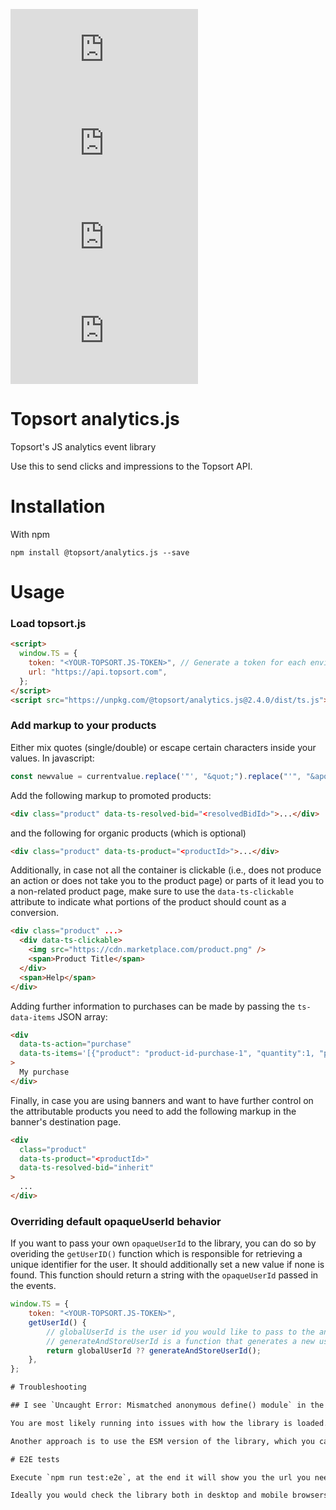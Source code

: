 ![version](https://img.shields.io/npm/v/@topsort/analytics.js)
![downloads](https://img.shields.io/npm/dw/@topsort/analytics.js)
![license](https://img.shields.io/github/license/Topsort/analytics.js)
![GitHub Repo stars](https://img.shields.io/github/stars/topsort/analytics.js?style=social)

# Topsort analytics.js

Topsort's JS analytics event library

Use this to send clicks and impressions to the Topsort API.

# Installation

With npm

```
npm install @topsort/analytics.js --save
```

# Usage

### Load topsort.js

```html
<script>
  window.TS = {
    token: "<YOUR-TOPSORT.JS-TOKEN>", // Generate a token for each environment in the Topsort Auction Manager
    url: "https://api.topsort.com",
  };
</script>
<script src="https://unpkg.com/@topsort/analytics.js@2.4.0/dist/ts.js"></script>
```

### Add markup to your products

Either mix quotes (single/double) or escape certain characters inside your values. In javascript:

```js
const newvalue = currentvalue.replace('"', "&quot;").replace("'", "&apos;"); // etc.
```

Add the following markup to promoted products:

```html
<div class="product" data-ts-resolved-bid="<resolvedBidId>">...</div>
```

and the following for organic products (which is optional)

```html
<div class="product" data-ts-product="<productId>">...</div>
```

Additionally, in case not all the container is clickable (i.e., does not produce an action or does not take you to the product page) or parts of it lead you to a non-related product page, make sure to use the `data-ts-clickable` attribute to indicate what portions of the product should count as a conversion.

```html
<div class="product" ...>
  <div data-ts-clickable>
    <img src="https://cdn.marketplace.com/product.png" />
    <span>Product Title</span>
  </div>
  <span>Help</span>
</div>
```

Adding further information to purchases can be made by passing the `ts-data-items` JSON array:

```html
<div
  data-ts-action="purchase"
  data-ts-items='[{"product": "product-id-purchase-1", "quantity":1, "price": 2399}, {"product": "product-id-purchase-2", "quantity": 2, "price": 399, "vendorId": "example-vendor"}]'
>
  My purchase
</div>
```

Finally, in case you are using banners and want to have further control on the attributable products you need to add the following markup in the banner's destination page.

```html
<div
  class="product"
  data-ts-product="<productId>"
  data-ts-resolved-bid="inherit"
>
  ...
</div>
```

### Overriding default opaqueUserId behavior

If you want to pass your own `opaqueUserId` to the library, you can do so by overiding the `getUserID()` function which is
responsible for retrieving a unique identifier for the user. It should additionally set a new value if none is found. This function should return a string with the `opaqueUserId` passed in the events.

```javascript
window.TS = {
	token: "<YOUR-TOPSORT.JS-TOKEN>",
	getUserId() {
		// globalUserId is the user id you would like to pass to the analytics
		// generateAndStoreUserId is a function that generates a new user id and stores it in a cookie/local storage
		return globalUserId ?? generateAndStoreUserId();
	},
};
```

```html
# Troubleshooting

## I see `Uncaught Error: Mismatched anonymous define() module` in the browser console

You are most likely running into issues with how the library is loaded. This is a common issue with RequireJS and other AMD loaders. The library is not AMD compatible, so you need to load it as a global script.

Another approach is to use the ESM version of the library, which you can either import directly should you import the library as part of your distribution; or use the published version called `ts.mjs`: `https://unpkg.com/@topsort/analytics.js@2.4.0/dist/ts.mjs`.

# E2E tests

Execute `npm run test:e2e`, at the end it will show you the url you need to visit to test the library.

Ideally you would check the library both in desktop and mobile browsers. For that you need to be connected to the same network.
